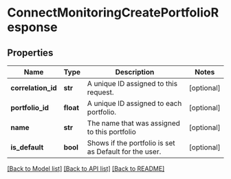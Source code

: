 # ConnectMonitoringCreatePortfolioResponse

## Properties
Name | Type | Description | Notes
------------ | ------------- | ------------- | -------------
**correlation_id** | **str** | A unique ID assigned to this request. | [optional] 
**portfolio_id** | **float** | A unique ID assigned to each portfolio. | [optional] 
**name** | **str** | The name that was assigned to this portfolio | [optional] 
**is_default** | **bool** | Shows if the portfolio is set as Default for the user. | [optional] 

[[Back to Model list]](../README.md#documentation-for-models) [[Back to API list]](../README.md#documentation-for-api-endpoints) [[Back to README]](../README.md)

